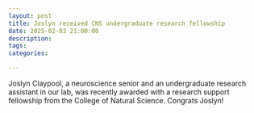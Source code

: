 ```yaml
---
layout: post
title: Joslyn received CNS undergraduate research fellowship
date: 2025-02-03 21:00:00
description:
tags: 
categories:

---
```

Joslyn Claypool, a neuroscience senior and an undergraduate research assistant in our lab, was recently awarded with a research support fellowship from the College of Natural Science. Congrats Joslyn!